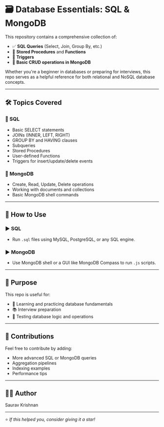 # 🗃️ Database Essentials: SQL & MongoDB

This repository contains a comprehensive collection of:

- ✅ **SQL Queries** (Select, Join, Group By, etc.)
- 🔁 **Stored Procedures** and **Functions**
- 🔔 **Triggers**
- 🌱 **Basic CRUD operations in MongoDB**

Whether you're a beginner in databases or preparing for interviews, this repo serves as a helpful reference for both relational and NoSQL database concepts.

---

## 🛠️ Topics Covered

### 📌 SQL
- Basic SELECT statements
- JOINs (INNER, LEFT, RIGHT)
- GROUP BY and HAVING clauses
- Subqueries
- Stored Procedures
- User-defined Functions
- Triggers for insert/update/delete events

### 📌 MongoDB
- Create, Read, Update, Delete operations
- Working with documents and collections
- Basic MongoDB shell commands

---

## 🚀 How to Use

### ▶️ SQL
- Run `.sql` files using MySQL, PostgreSQL, or any SQL engine.

### ▶️ MongoDB
- Use MongoDB shell or a GUI like MongoDB Compass to run `.js` scripts.

---

## 🎯 Purpose

This repo is useful for:
- 📘 Learning and practicing database fundamentals
- 📚 Interview preparation
- 🧪 Testing database logic and operations

---

## 🙌 Contributions

Feel free to contribute by adding:
- More advanced SQL or MongoDB queries
- Aggregation pipelines
- Indexing examples
- Performance tips

---

## 👨‍💻 Author

Saurav Krishnan

---

⭐️ *If this helped you, consider giving it a star!*
